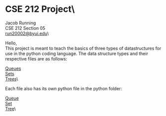 # CSE 212 Project\
Jacob Running\
CSE 212 Section 05\
run20002@byui.edu\



Hello,\
This project is meant to teach the basics of three types of datastructures for use in the python coding language.
The data structure types and their respective files are as follows:

[Queues](https://github.com/Twister1M/CSE-212-Project/blob/main/Project%20Folder/Markdown%20Files/Queue.md)\
[Sets](https://github.com/Twister1M/CSE-212-Project/blob/main/Project%20Folder/Markdown%20Files/Set.md)\
[Trees](https://github.com/Twister1M/CSE-212-Project/blob/main/Project%20Folder/Markdown%20Files/Tree.md)\

Each file also has its own python file in the python folder:

[Queue](https://github.com/Twister1M/CSE-212-Project/blob/main/Project%20Folder/Python%20Files/Queue.py)\
[Set](https://github.com/Twister1M/CSE-212-Project/blob/main/Project%20Folder/Python%20Files/Set.py)\
[Tree](https://github.com/Twister1M/CSE-212-Project/blob/main/Project%20Folder/Python%20Files/Tree.py)\

